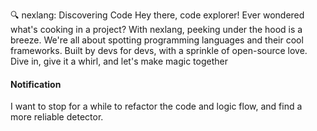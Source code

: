 🔍 nexlang: Discovering Code
Hey there, code explorer! Ever wondered what's cooking in a project? With nexlang, peeking under the hood is a breeze. We're all about spotting programming languages and their cool frameworks. Built by devs for devs, with a sprinkle of open-source love. Dive in, give it a whirl, and let's make magic together

#### Notification

I want to stop for a while to refactor the code and logic flow, and find a more reliable detector.
